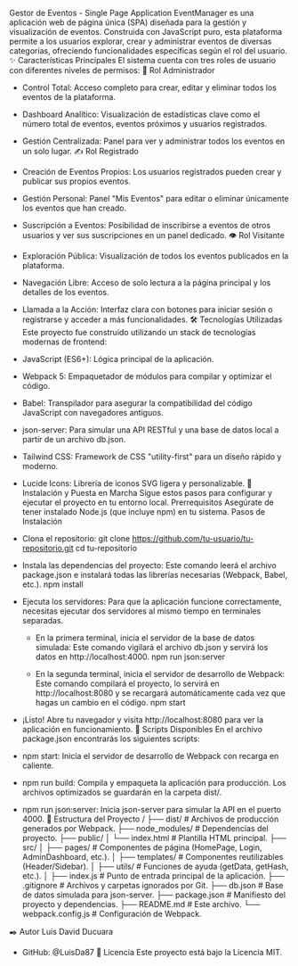 Gestor de Eventos - Single Page Application
EventManager es una aplicación web de página única (SPA) diseñada para la gestión y visualización de eventos. Construida con JavaScript puro, esta plataforma permite a los usuarios explorar, crear y administrar eventos de diversas categorías, ofreciendo funcionalidades específicas según el rol del usuario.
✨ Características Principales
El sistema cuenta con tres roles de usuario con diferentes niveles de permisos:
👤 Rol Administrador
 * Control Total: Acceso completo para crear, editar y eliminar todos los eventos de la plataforma.
 * Dashboard Analítico: Visualización de estadísticas clave como el número total de eventos, eventos próximos y usuarios registrados.
 * Gestión Centralizada: Panel para ver y administrar todos los eventos en un solo lugar.
✍️ Rol Registrado
 * Creación de Eventos Propios: Los usuarios registrados pueden crear y publicar sus propios eventos.
 * Gestión Personal: Panel "Mis Eventos" para editar o eliminar únicamente los eventos que han creado.
 * Suscripción a Eventos: Posibilidad de inscribirse a eventos de otros usuarios y ver sus suscripciones en un panel dedicado.
👁️ Rol Visitante
 * Exploración Pública: Visualización de todos los eventos publicados en la plataforma.
 * Navegación Libre: Acceso de solo lectura a la página principal y los detalles de los eventos.
 * Llamada a la Acción: Interfaz clara con botones para iniciar sesión o registrarse y acceder a más funcionalidades.
🛠️ Tecnologías Utilizadas
Este proyecto fue construido utilizando un stack de tecnologías modernas de frontend:
 * JavaScript (ES6+): Lógica principal de la aplicación.
 * Webpack 5: Empaquetador de módulos para compilar y optimizar el código.
 * Babel: Transpilador para asegurar la compatibilidad del código JavaScript con navegadores antiguos.
 * json-server: Para simular una API RESTful y una base de datos local a partir de un archivo db.json.
 * Tailwind CSS: Framework de CSS "utility-first" para un diseño rápido y moderno.
 * Lucide Icons: Librería de iconos SVG ligera y personalizable.
🚀 Instalación y Puesta en Marcha
Sigue estos pasos para configurar y ejecutar el proyecto en tu entorno local.
Prerrequisitos
Asegúrate de tener instalado Node.js (que incluye npm) en tu sistema.
Pasos de Instalación
 * Clona el repositorio:
   git clone https://github.com/tu-usuario/tu-repositorio.git
cd tu-repositorio

 * Instala las dependencias del proyecto:
   Este comando leerá el archivo package.json e instalará todas las librerías necesarias (Webpack, Babel, etc.).
   npm install

 * Ejecuta los servidores:
   Para que la aplicación funcione correctamente, necesitas ejecutar dos servidores al mismo tiempo en terminales separadas.
   * En la primera terminal, inicia el servidor de la base de datos simulada:
     Este comando vigilará el archivo db.json y servirá los datos en http://localhost:4000.
     npm run json:server

   * En la segunda terminal, inicia el servidor de desarrollo de Webpack:
     Este comando compilará el proyecto, lo servirá en http://localhost:8080 y se recargará automáticamente cada vez que hagas un cambio en el código.
     npm start

 * ¡Listo! Abre tu navegador y visita http://localhost:8080 para ver la aplicación en funcionamiento.
📜 Scripts Disponibles
En el archivo package.json encontrarás los siguientes scripts:
 * npm start: Inicia el servidor de desarrollo de Webpack con recarga en caliente.
 * npm run build: Compila y empaqueta la aplicación para producción. Los archivos optimizados se guardarán en la carpeta dist/.
 * npm run json:server: Inicia json-server para simular la API en el puerto 4000.
📂 Estructura del Proyecto
/
├── dist/               # Archivos de producción generados por Webpack.
├── node_modules/       # Dependencias del proyecto.
├── public/
│   └── index.html      # Plantilla HTML principal.
├── src/
│   ├── pages/          # Componentes de página (HomePage, Login, AdminDashboard, etc.).
│   ├── templates/      # Componentes reutilizables (Header/Sidebar).
│   ├── utils/          # Funciones de ayuda (getData, getHash, etc.).
│   ├── index.js        # Punto de entrada principal de la aplicación.
├── .gitignore          # Archivos y carpetas ignorados por Git.
├── db.json             # Base de datos simulada para json-server.
├── package.json        # Manifiesto del proyecto y dependencias.
├── README.md           # Este archivo.
└── webpack.config.js   # Configuración de Webpack.

✒️ Autor
Luis David Ducuara
 * GitHub: @LuisDa87
📄 Licencia
Este proyecto está bajo la Licencia MIT.